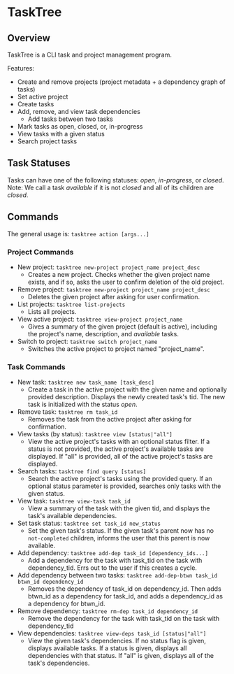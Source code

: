 # TaskTree

## Overview

TaskTree is a CLI task and project management program. 

Features:
- Create and remove projects (project metadata + a dependency graph of tasks)
- Set active project
- Create tasks
- Add, remove, and view task dependencies
    - Add tasks between two tasks
- Mark tasks as open, closed, or, in-progress
- View tasks with a given status
- Search project tasks

## Task Statuses

Tasks can have one of the following statuses: *open*, *in-progress*, or *closed*.
Note: We call a task *available* if it is not *closed* and all of its children are *closed*.

## Commands

The general usage is:
`tasktree action [args...]`

### Project Commands

- New project: `tasktree new-project project_name project_desc`
    - Creates a new project. Checks whether the given project name exists, and if so, asks the user
      to confirm deletion of the old project.
- Remove project: `tasktree new-project project_name project_desc`
    - Deletes the given project after asking for user confirmation.
- List projects: `tasktree list-projects`
    - Lists all projects.
- View active project: `tasktree view-project project_name`
    - Gives a summary of the given project (default is active), including the project's name, 
      description, and *available* tasks.
- Switch to project: `tasktree switch project_name`
    - Switches the active project to project named "project_name".

### Task Commands

- New task: `tasktree new task_name [task_desc]`
    - Create a task in the active project with the given name and optionally provided description.
      Displays the newly created task's tid. The new task is initialized with the status *open*.
- Remove task: `tasktree rm task_id `
    - Removes the task from the active project after asking for confirmation. 
- View tasks (by status): `tasktree view [status|"all"]`
    - View the active project's tasks with an optional status filter. If a status is not provided,
      the active project's available tasks are displayed. If "all" is provided, all of the active
      project's tasks are displayed.
- Search tasks: `tasktree find query [status]`
    - Search the active project's tasks using the provided query. If an optional status parameter
      is provided, searches only tasks with the given status.
- View task: `tasktree view-task task_id`
    - View a summary of the task with the given tid, and displays the task's available 
      dependencies.
- Set task status: `tasktree set task_id new_status`
    - Set the given task's status. If the given task's parent now has no `not-completed` 
      children, informs the user that this parent is now available. 
- Add dependency: `tasktree add-dep task_id [dependency_ids...]`
    - Add a dependency for the task with task_tid on the task with dependency_tid. Errs out to the
      user if this creates a cycle.
- Add dependency between two tasks: `tasktree add-dep-btwn task_id btwn_id dependency_id`
    - Removes the dependency of task_id on dependency_id. Then adds btwn_id as a dependency for
      task_id, and adds a dependency_id as a dependency for btwn_id.
- Remove dependency: `tasktree rm-dep task_id dependency_id`
    - Remove the dependency for the task with task_tid on the task with dependency_tid
- View dependencies: `tasktree view-deps task_id [status|"all"]`
    - View the given task's dependencies. If no status flag is given, displays available tasks. If
      a status is given, displays all dependencies with that status. If "all" is given, displays
      all of the task's dependencies.
